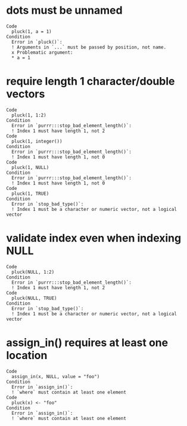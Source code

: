 # dots must be unnamed

    Code
      pluck(1, a = 1)
    Condition
      Error in `pluck()`:
      ! Arguments in `...` must be passed by position, not name.
      x Problematic argument:
      * a = 1

# require length 1 character/double vectors

    Code
      pluck(1, 1:2)
    Condition
      Error in `purrr:::stop_bad_element_length()`:
      ! Index 1 must have length 1, not 2
    Code
      pluck(1, integer())
    Condition
      Error in `purrr:::stop_bad_element_length()`:
      ! Index 1 must have length 1, not 0
    Code
      pluck(1, NULL)
    Condition
      Error in `purrr:::stop_bad_element_length()`:
      ! Index 1 must have length 1, not 0
    Code
      pluck(1, TRUE)
    Condition
      Error in `stop_bad_type()`:
      ! Index 1 must be a character or numeric vector, not a logical vector

# validate index even when indexing NULL

    Code
      pluck(NULL, 1:2)
    Condition
      Error in `purrr:::stop_bad_element_length()`:
      ! Index 1 must have length 1, not 2
    Code
      pluck(NULL, TRUE)
    Condition
      Error in `stop_bad_type()`:
      ! Index 1 must be a character or numeric vector, not a logical vector

# assign_in() requires at least one location

    Code
      assign_in(x, NULL, value = "foo")
    Condition
      Error in `assign_in()`:
      ! `where` must contain at least one element
    Code
      pluck(x) <- "foo"
    Condition
      Error in `assign_in()`:
      ! `where` must contain at least one element

